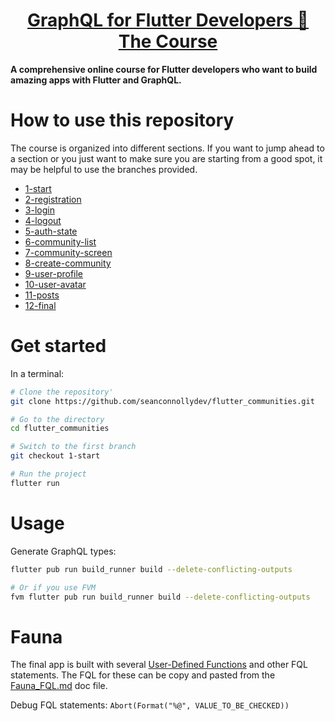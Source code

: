 <div>
  <h1 align="center"><a href="https://seanconnolly.dev/flutter-graphql">GraphQL for Flutter Developers 🚀 The Course</a></h1>
  <strong>
A comprehensive online course for Flutter developers who want to build amazing apps with Flutter and GraphQL.
  </strong>
</div>

# How to use this repository
The course is organized into different sections. If you want to jump ahead to a section or you just want to make sure you are starting from a good spot, it may be helpful to use the branches provided.

- [1-start](https://github.com/seanconnollydev/flutter_communities/tree/1-start)
- [2-registration](https://github.com/seanconnollydev/flutter_communities/tree/2-registration)
- [3-login](https://github.com/seanconnollydev/flutter_communities/tree/3-login)
- [4-logout](https://github.com/seanconnollydev/flutter_communities/tree/4-logout)
- [5-auth-state](https://github.com/seanconnollydev/flutter_communities/tree/5-auth-state)
- [6-community-list](https://github.com/seanconnollydev/flutter_communities/tree/6-community-list)
- [7-community-screen](https://github.com/seanconnollydev/flutter_communities/tree/7-community-screen)
- [8-create-community](https://github.com/seanconnollydev/flutter_communities/tree/8-create-community)
- [9-user-profile](https://github.com/seanconnollydev/flutter_communities/tree/9-user-profile)
- [10-user-avatar](https://github.com/seanconnollydev/flutter_communities/tree/10-user-avatar)
- [11-posts](https://github.com/seanconnollydev/flutter_communities/tree/11-posts)
- [12-final](https://github.com/seanconnollydev/flutter_communities/tree/12-final)

# Get started
In a terminal:

```bash
# Clone the repository'
git clone https://github.com/seanconnollydev/flutter_communities.git

# Go to the directory
cd flutter_communities

# Switch to the first branch
git checkout 1-start

# Run the project
flutter run
```

# Usage

Generate GraphQL types:
```bash
flutter pub run build_runner build --delete-conflicting-outputs

# Or if you use FVM
fvm flutter pub run build_runner build --delete-conflicting-outputs
```

# Fauna

The final app is built with several [User-Defined Functions](https://docs.fauna.com/fauna/current/learn/understanding/user_defined_functions) and other FQL statements. The FQL for these can be copy and pasted from the [Fauna_FQL.md](Fauna_FQL.md) doc file.

Debug FQL statements:
`Abort(Format("%@", VALUE_TO_BE_CHECKED))`
